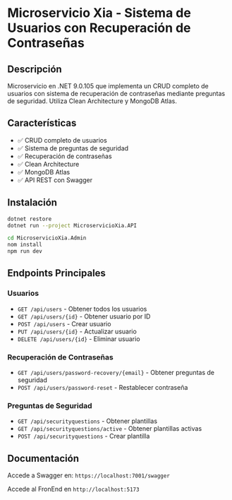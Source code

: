 # Microservicio Xia - Sistema de Usuarios con Recuperación de Contraseñas

## Descripción

Microservicio en .NET 9.0.105 que implementa un CRUD completo de usuarios con sistema de recuperación de contraseñas mediante preguntas de seguridad. Utiliza Clean Architecture y MongoDB Atlas.

## Características

- ✅ CRUD completo de usuarios
- ✅ Sistema de preguntas de seguridad
- ✅ Recuperación de contraseñas
- ✅ Clean Architecture
- ✅ MongoDB Atlas
- ✅ API REST con Swagger

## Instalación

```bash
dotnet restore
dotnet run --project MicroservicioXia.API

cd MicroservicioXia.Admin
nom install
npm run dev
```

## Endpoints Principales

### Usuarios
- `GET /api/users` - Obtener todos los usuarios
- `GET /api/users/{id}` - Obtener usuario por ID
- `POST /api/users` - Crear usuario
- `PUT /api/users/{id}` - Actualizar usuario
- `DELETE /api/users/{id}` - Eliminar usuario

### Recuperación de Contraseñas
- `GET /api/users/password-recovery/{email}` - Obtener preguntas de seguridad
- `POST /api/users/password-reset` - Restablecer contraseña

### Preguntas de Seguridad
- `GET /api/securityquestions` - Obtener plantillas
- `GET /api/securityquestions/active` - Obtener plantillas activas
- `POST /api/securityquestions` - Crear plantilla

## Documentación

Accede a Swagger en: `https://localhost:7001/swagger` 

Accede al FronEnd en `http://localhost:5173`
